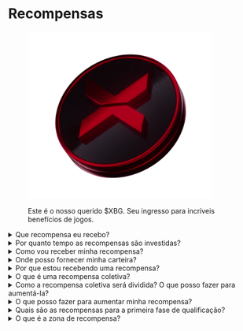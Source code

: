 # Recompensas

<figure><img src="../../.gitbook/assets/XBG_Coin_new.png" alt="" width="375"><figcaption><p>Este é o nosso querido $XBG. Seu ingresso para incríveis benefícios de jogos.</p></figcaption></figure>

<details>

<summary>Que recompensa eu recebo?</summary>

Com base no seu total de pontos e nos objetivos coletivos alcançados, você receberá uma recompensa individual em tokens $XBG, bem como uma recompensa coletiva em tokens $XBG. Todas as recompensas são [investidas](rewards.md#how-long-are-rewards-vested).

![](../../.gitbook/assets/Rewards.png)

</details>

<details>

<summary>Por quanto tempo as recompensas são investidas?</summary>

em breve...

</details>

<details>

<summary>Como vou receber minha recompensa?</summary>

Ao final da fase de qualificação ou temporada, as recompensas serão enviadas para a carteira que você forneceu, com base na sua classificação final após o término do concurso. Observação: Todas as recompensas são [investidas](rewards.md#how-long-are-rewards-vested).

</details>

<details>

<summary>Onde posso fornecer minha carteira?</summary>

em breve...

</details>

<details>

<summary>Por que estou recebendo uma recompensa?</summary>

Recompensamos você em agradecimento pela sua participação ativa e contribuição para a expansão da comunidade XBorg e pela promoção do nosso token $XBG.

</details>

<details>

<summary>O que é uma recompensa coletiva?</summary>

Uma recompensa coletiva é uma demonstração de nosso agradecimento pelo esforço coletivo dos participantes, onde as recompensas são aumentadas ao atingir níveis de marcos durante a temporada. Dependendo da sua classificação no final da temporada, você receberá uma recompensa adicional do pool coletivo.

</details>

<details>

<summary>Como a recompensa coletiva será dividida? O que posso fazer para aumentá-la?</summary>

A divisão da recompensa coletiva é determinada pela sua classificação e pode ser aumentada coletivamente ao atingir marcos coletivos ou completar ações rápidas. Para mais informações, consulte as [regras](rules.md).

</details>

<details>

<summary>O que posso fazer para aumentar minha recompensa?</summary>

A melhor maneira de maximizar sua recompensa é através da consistência combinada com a viralidade. Quanto maior for o seu alcance, mais alto você subirá no ranking.

</details>

<details>

<summary>Quais são as recompensas para a primeira fase de qualificação?</summary>

Na primeira fase de qualificação, as recompensas totais somam um máximo de 100k XBG, com uma parte vinculada ao cumprimento bem-sucedido de objetivos coletivos.

</details>

<details>

<summary>O que é a zona de recompensa?</summary>

em breve...

</details>